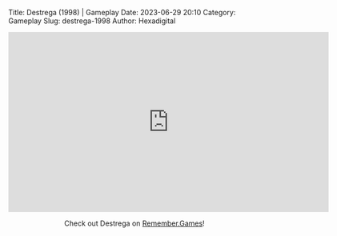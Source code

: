 Title: Destrega (1998) | Gameplay
Date: 2023-06-29 20:10
Category: Gameplay
Slug: destrega-1998
Author: Hexadigital

<center><iframe src="https://www.youtube.com/embed/qHj0C7raGyo?feature=oembed" allow="accelerometer; autoplay; encrypted-media; gyroscope; picture-in-picture" width="640" height="360" frameborder="0"></iframe>

Check out Destrega on [Remember.Games](https://remember.games/game/6734/destrega/)!</center>